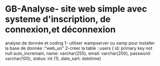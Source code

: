 # GB-Analyse- site web simple avec systeme d'inscription, de connexion,et déconnexion 
analyse de donnée et coding
1- utiliser wampserver ou xamp pour installer la base de donnée :"web_un"
2-créer la table : users  {
id: primary key not null auto_incremain,
name: varchar(255),
email: varchar(200),
password: varchar(100),
status: int (1),
date_sart: datetime}
